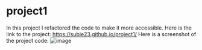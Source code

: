 # project1
In this project I refactored the code to make it more accessible.
Here is the link to the project: https://subie23.github.io/project1/
Here is a screenshot of the project code:
       ![image](https://user-images.githubusercontent.com/105945177/183024345-1ec86849-7509-4359-b4d0-d93eebbde3db.png)
